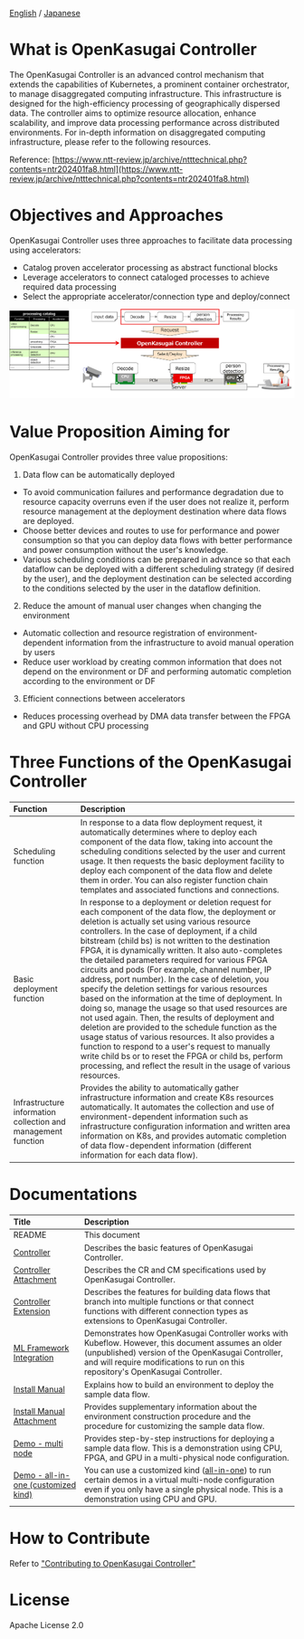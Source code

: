 [English](./README.md) / [Japanese](./README_jp.md)

# What is OpenKasugai Controller

The OpenKasugai Controller is an advanced control mechanism that extends the capabilities of Kubernetes, a prominent container orchestrator, to manage disaggregated computing infrastructure. This infrastructure is designed for the high-efficiency processing of geographically dispersed data. The controller aims to optimize resource allocation, enhance scalability, and improve data processing performance across distributed environments. For in-depth information on disaggregated computing infrastructure, please refer to the following resources.

Reference: [https://www.ntt-review.jp/archive/ntttechnical.php?contents=ntr202401fa8.html](https://www.ntt-review.jp/archive/ntttechnical.php?contents=ntr202401fa8.html)

# Objectives and Approaches

OpenKasugai Controller uses three approaches to facilitate data processing using accelerators:
- Catalog proven accelerator processing as abstract functional blocks
- Leverage accelerators to connect cataloged processes to achieve required data processing
- Select the appropriate accelerator/connection type and deploy/connect

![](./docs/_images/OpenKasugai-Controller_en.png)

# Value Proposition Aiming for

OpenKasugai Controller provides three value propositions:
1. Data flow can be automatically deployed
  - To avoid communication failures and performance degradation due to resource capacity overruns even if the user does not realize it, perform resource management at the deployment destination where data flows are deployed.
  - Choose better devices and routes to use for performance and power consumption so that you can deploy data flows with better performance and power consumption without the user's knowledge.
  - Various scheduling conditions can be prepared in advance so that each dataflow can be deployed with a different scheduling strategy (if desired by the user), and the deployment destination can be selected according to the conditions selected by the user in the dataflow definition.
2. Reduce the amount of manual user changes when changing the environment
  - Automatic collection and resource registration of environment-dependent information from the infrastructure to avoid manual operation by users
  - Reduce user workload by creating common information that does not depend on the environment or DF and performing automatic completion according to the environment or DF
3. Efficient connections between accelerators
  - Reduces processing overhead by DMA data transfer between the FPGA and GPU without CPU processing

# Three Functions of the OpenKasugai Controller

| Function | Description |
|:--|:--|
| Scheduling function | In response to a data flow deployment request, it automatically determines where to deploy each component of the data flow, taking into account the scheduling conditions selected by the user and current usage. It then requests the basic deployment facility to deploy each component of the data flow and delete them in order. You can also register function chain templates and associated functions and connections. |
| Basic deployment function | In response to a deployment or deletion request for each component of the data flow, the deployment or deletion is actually set using various resource controllers. In the case of deployment, if a child bitstream (child bs) is not written to the destination FPGA, it is dynamically written. It also auto-completes the detailed parameters required for various FPGA circuits and pods (For example, channel number, IP address, port number). In the case of deletion, you specify the deletion settings for various resources based on the information at the time of deployment. In doing so, manage the usage so that used resources are not used again. Then, the results of deployment and deletion are provided to the schedule function as the usage status of various resources. It also provides a function to respond to a user's request to manually write child bs or to reset the FPGA or child bs, perform processing, and reflect the result in the usage of various resources. |
| Infrastructure information collection and management function | Provides the ability to automatically gather infrastructure information and create K8s resources automatically. It automates the collection and use of environment-dependent information such as infrastructure configuration information and written area information on K8s, and provides automatic completion of data flow-dependent information (different information for each data flow). |

# Documentations

| Title | Description |
|:--|:--|
|README| This document |
| [Controller](./docs/Architecture/en/OpenKasugai-Controller.pdf)| Describes the basic features of OpenKasugai Controller. |
| [Controller Attachment](./docs/Architecture/en/OpenKasugai-Controller_Attachment1.pdf)| Describes the CR and CM specifications used by OpenKasugai Controller. |
| [Controller Extension](./docs/Architecture/en/OpenKasugai-Controller-Extensions.pdf)| Describes the features for building data flows that branch into multiple functions or that connect functions with different connection types as extensions to OpenKasugai Controller. |
| [ML Framework Integration](./docs/Miscs/apfw/README.md)| Demonstrates how OpenKasugai Controller works with Kubeflow. However, this document assumes an older (unpublished) version of the OpenKasugai Controller, and will require modifications to run on this repository's OpenKasugai Controller. |
| [Install Manual](./docs/InstallManual/en/OpenKasugai-Controller-InstallManual.pdf)| Explains how to build an environment to deploy the sample data flow. |
| [Install Manual Attachment](./docs/InstallManual/en/OpenKasugai-Controller-InstallManual_Attachment1.pdf)| Provides supplementary information about the environment construction procedure and the procedure for customizing the sample data flow. |
| [Demo - multi node](./docs/Demonstrations/en/OpenKasugai-Demo.pdf)| Provides step-by-step instructions for deploying a sample data flow. This is a demonstration using CPU, FPGA, and GPU in a multi-physical node configuration. |
| [Demo - all-in-one (customized kind)](./docs/Demonstrations/en/OpenKasugai-Demo-for-All-in-One.pdf)| You can use a customized kind ([all-in-one](https://github.com/openkasugai/all-in-one)) to run certain demos in a virtual multi-node configuration even if you only have a single physical node. This is a demonstration using CPU and GPU. |

# How to Contribute

Refer to ["Contributing to OpenKasugai Controller"](./CONTRIBUTING.md)

# License

Apache License 2.0
